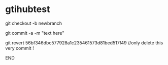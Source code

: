 # gtihubtest

git checkout -b newbranch

git commit -a -m "text here"

git revert 56bf346dbc577928a1c235461573d81bed517f49 
//only delete this very commit !

END